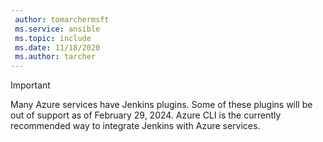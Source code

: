```yaml
---
 author: tomarchermsft
 ms.service: ansible
 ms.topic: include
 ms.date: 11/18/2020
 ms.author: tarcher
---
```


> [!Important]
> Many Azure services have Jenkins plugins. Some of these plugins will be out of support as of February 29, 2024. Azure CLI is the currently recommended way to integrate Jenkins with Azure services.
